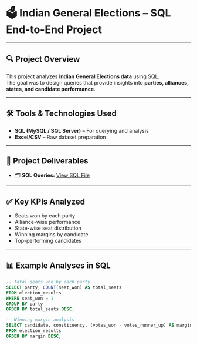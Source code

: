 # 🗳️ Indian General Elections – SQL End-to-End Project  

---

## 🔍 Project Overview  
This project analyzes **Indian General Elections data** using SQL.  
The goal was to design queries that provide insights into **parties, alliances, states, and candidate performance**.  

---

## 🛠 Tools & Technologies Used  
- **SQL (MySQL / SQL Server)** – For querying and analysis  
- **Excel/CSV** – Raw dataset preparation 

---

## 📂 Project Deliverables  
- 🗂️ **SQL Queries:** [View SQL File](https://github.com/Priyanka-Rawat890/Indian_Election_Analysis_Project/blob/main/SQLQuery1project.sql)  

---

## ✅ Key KPIs Analyzed  
- Seats won by each party  
- Alliance-wise performance  
- State-wise seat distribution  
- Winning margins by candidate  
- Top-performing candidates  

---

## 📊 Example Analyses in SQL  
```sql
-- Total seats won by each party
SELECT party, COUNT(seat_won) AS total_seats
FROM election_results
WHERE seat_won = 1
GROUP BY party
ORDER BY total_seats DESC;

-- Winning margin analysis
SELECT candidate, constituency, (votes_won - votes_runner_up) AS margin
FROM election_results
ORDER BY margin DESC;
